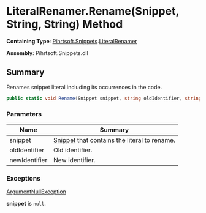 # LiteralRenamer\.Rename\(Snippet, String, String\) Method

**Containing Type**: [Pihrtsoft.Snippets](../../README.md)\.[LiteralRenamer](../README.md)

**Assembly**: Pihrtsoft\.Snippets\.dll

## Summary

Renames snippet literal including its occurrences in the code\.

```csharp
public static void Rename(Snippet snippet, string oldIdentifier, string newIdentifier)
```

### Parameters

| Name | Summary |
| ---- | ------- |
| snippet | [Snippet](../../Snippet/README.md) that contains the literal to rename\. |
| oldIdentifier | Old identifier\. |
| newIdentifier | New identifier\. |

### Exceptions

[ArgumentNullException](https://docs.microsoft.com/en-us/dotnet/api/system.argumentnullexception)

**snippet** is `null`\.

